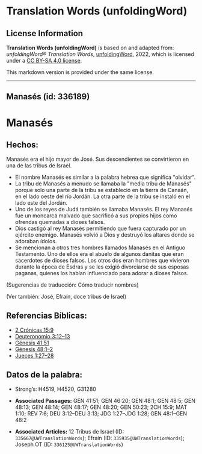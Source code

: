 # Translation Words (unfoldingWord)

## License Information

**Translation Words (unfoldingWord)** is based on and adapted from: _unfoldingWord® Translation Words_, [unfoldingWord](https://unfoldingword.org/utw), 2022, which is licensed under a [CC BY-SA 4.0 license](https://creativecommons.org/licenses/by-sa/4.0/legalcode.en).

This markdown version is provided under the same license.



--------------------------------

## Manasés (id: 336189)

Manasés
=======

Hechos:
-------

Manasés era el hijo mayor de José. Sus descendientes se convirtieron en una de las tribus de Israel.

* El nombre Manasés es similar a la palabra hebrea que significa "olvidar".
* La tribu de Manasés a menudo se llamaba la "media tribu de Manasés" porque solo una parte de la tribu se estableció en la tierra de Canaán, en el lado oeste del río Jordán. La otra parte de la tribu se instaló en el lado este del Jordán.
* Uno de los reyes de Judá también se llamaba Manasés. El rey Manasés fue un moncarca malvado que sacrificó a sus propios hijos como ofrendas quemadas a dioses falsos.
* Dios castigó al rey Manasés permitiendo que fuera capturado por un ejército enemigo. Manasés volvió a Dios y destruyó los altares donde se adoraban ídolos.
* Se mencionan a otros tres hombres llamados Manasés en el Antiguo Testamento. Uno de ellos era el abuelo de algunos danitas que eran sacerdotes de dioses falsos. Los otros dos eran hombres que vivieron durante la época de Esdras y se les exigió divorciarse de sus esposas paganas, quienes los habían influenciado para adorar a dioses falsos.

(Sugerencias de traducción: Cómo traducir nombres)

(Ver también: José, Efraín, doce tribus de Israel)

Referencias Bíblicas:
---------------------

* [2 Crónicas 15:9](https://ref.ly/2Chr15:9)
* [Deuteronomio 3:12–13](https://ref.ly/Deut3:12-Deut3:13)
* [Génesis 41:51](https://ref.ly/Gen41:51)
* [Génesis 48:1–2](https://ref.ly/Gen48:1-Gen48:2)
* [Jueces 1:27–28](https://ref.ly/Judg1:27-Judg1:28)

Datos de la palabra:
--------------------

* Strong’s: H4519, H4520, G31280

* **Associated Passages:** GEN 41:51; GEN 46:20; GEN 48:1; GEN 48:5; GEN 48:13; GEN 48:14; GEN 48:17; GEN 48:20; GEN 50:23; 2CH 15:9; MAT 1:10; REV 7:6; DEU 3:12–DEU 3:13; JDG 1:27–JDG 1:28; GEN 48:1–GEN 48:2
* **Associated Articles:** 12 Tribus de Israel (ID: `335667@UWTranslationWords`); Efraín (ID: `335935@UWTranslationWords`); Joseph OT (ID: `336125@UWTranslationWords`)

